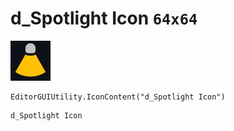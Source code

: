 # d_Spotlight Icon `64x64`
<img src="/img/d_Spotlight%20Icon.png" width=64 height=64>

``` CSharp
EditorGUIUtility.IconContent("d_Spotlight Icon")
```
```
d_Spotlight Icon
```
